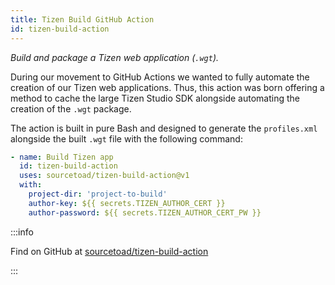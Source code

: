 ```yaml
---
title: Tizen Build GitHub Action
id: tizen-build-action
---
```


_Build and package a Tizen web application (`.wgt`)._

During our movement to GitHub Actions we wanted to fully automate the creation of our Tizen web applications. Thus, this action was born offering a method to cache the large Tizen Studio SDK alongside automating the creation of the `.wgt` package.

The action is built in pure Bash and designed to generate the `profiles.xml` alongside the built `.wgt` file with the following command:

```yaml
- name: Build Tizen app
  id: tizen-build-action
  uses: sourcetoad/tizen-build-action@v1
  with:
    project-dir: 'project-to-build'
    author-key: ${{ secrets.TIZEN_AUTHOR_CERT }}
    author-password: ${{ secrets.TIZEN_AUTHOR_CERT_PW }}
```

:::info

Find on GitHub at [sourcetoad/tizen-build-action](https://github.com/sourcetoad/tizen-build-action)

:::